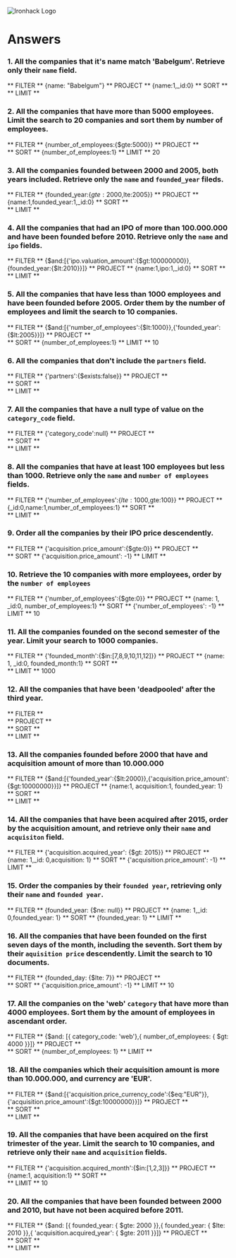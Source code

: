 ![Ironhack Logo](https://i.imgur.com/1QgrNNw.png)

# Answers

### 1. All the companies that it's name match 'Babelgum'. Retrieve only their `name` field.
** FILTER **    {name: "Babelgum"}
** PROJECT **   {name:1,_id:0}
** SORT **  
** LIMIT **         

### 2. All the companies that have more than 5000 employees. Limit the search to 20 companies and sort them by **number of employees**.
** FILTER **    {number_of_employees:{$gte:5000}}
** PROJECT **   
** SORT **      {number_of_employees:1}
** LIMIT **     20

### 3. All the companies founded between 2000 and 2005, both years included. Retrieve only the `name` and `founded_year` fileds.
** FILTER **    {founded_year:{$gte:2000,$lte:2005}}
** PROJECT **   {name:1,founded_year:1,_id:0}
** SORT **      
** LIMIT **     

### 4. All the companies that had an IPO of more than 100.000.000 and have been founded before 2010. Retrieve only the `name` and `ipo` fields.
** FILTER **    {$and:[{'ipo.valuation_amount':{$gt:100000000}},{founded_year:{$lt:2010}}]}
** PROJECT **   {name:1,ipo:1,_id:0}
** SORT **      
** LIMIT ** 

### 5. All the companies that have less than 1000 employees and have been founded before 2005. Order them by the number of employees and limit the search to 10 companies.
** FILTER **    {$and:[{'number_of_employees':{$lt:1000}},{'founded_year':{$lt:2005}}]}
** PROJECT **   
** SORT **      {number_of_employees:1}
** LIMIT **     10


### 6. All the companies that don't include the `partners` field.
** FILTER **    {'partners':{$exists:false}}
** PROJECT **   
** SORT **      
** LIMIT **     

### 7. All the companies that have a null type of value on the `category_code` field.
** FILTER **    {'category_code':null}
** PROJECT **   
** SORT **      
** LIMIT **     


### 8. All the companies that have at least 100 employees but less than 1000. Retrieve only the `name` and `number of employees` fields.
** FILTER **    {'number_of_employees':{$lte:1000,$gte:100}}
** PROJECT **   {_id:0,name:1,number_of_employees:1}
** SORT **      
** LIMIT **

### 9. Order all the companies by their IPO price descendently.
** FILTER **    {'acquisition.price_amount':{$gte:0}}
** PROJECT **   
** SORT **      {'acquisition.price_amount': -1}
** LIMIT **


### 10. Retrieve the 10 companies with more employees, order by the `number of employees`
** FILTER **    {'number_of_employees':{$gte:0}}
** PROJECT **   {name: 1, _id:0, number_of_employees:1}
** SORT **      {'number_of_employees': -1}
** LIMIT **     10


### 11. All the companies founded on the second semester of the year. Limit your search to 1000 companies.
** FILTER **    {'founded_month':{$in:[7,8,9,10,11,12]}}
** PROJECT **   {name: 1, _id:0, founded_month:1}
** SORT **      
** LIMIT **     1000

### 12. All the companies that have been 'deadpooled' after the third year.
** FILTER **    
** PROJECT **   
** SORT **      
** LIMIT **     

### 13. All the companies founded before 2000 that have and acquisition amount of more than 10.000.000
** FILTER **    {$and:[{'founded_year':{$lt:2000}},{'acquisition.price_amount':{$gt:10000000}}]}
** PROJECT **   {name:1, acquisition:1, founded_year: 1}
** SORT **      
** LIMIT **  

### 14. All the companies that have been acquired after 2015, order by the acquisition amount, and retrieve only their `name` and `acquisiton` field.
** FILTER **    {'acquisition.acquired_year': {$gt: 2015}}
** PROJECT **   {name: 1,_id: 0,acquisition: 1}
** SORT **      {'acquisition.price_amount': -1}
** LIMIT ** 

### 15. Order the companies by their `founded year`, retrieving only their `name` and `founded year`.
** FILTER **    {founded_year: {$ne: null}}
** PROJECT **   {name: 1,_id: 0,founded_year: 1}
** SORT **      {founded_year: 1}
** LIMIT ** 

### 16. All the companies that have been founded on the first seven days of the month, including the seventh. Sort them by their `aquisition price` descendently. Limit the search to 10 documents.
** FILTER **    {founded_day: {$lte: 7}}
** PROJECT **   
** SORT **      {'acquisition.price_amount': -1}
** LIMIT **     10

### 17. All the companies on the 'web' `category` that have more than 4000 employees. Sort them by the amount of employees in ascendant order.
** FILTER **    {$and: [{ category_code: 'web'},{ number_of_employees: { $gt: 4000 }}]}
** PROJECT **   
** SORT **      {number_of_employees: 1}
** LIMIT **     


### 18. All the companies which their acquisition amount is more than 10.000.000, and currency are 'EUR'.
** FILTER **    {$and:[{'acquisition.price_currency_code':{$eq:"EUR"}},{'acquisition.price_amount':{$gt:10000000}}]}
** PROJECT **   
** SORT **      
** LIMIT **   

### 19. All the companies that have been acquired on the first trimester of the year. Limit the search to 10 companies, and retrieve only their `name` and `acquisition` fields.

** FILTER **    {'acquisition.acquired_month':{$in:[1,2,3]}}
** PROJECT **   {name:1, acquisition:1}
** SORT **      
** LIMIT **     10


### 20. All the companies that have been founded between 2000 and 2010, but have not been acquired before 2011.

** FILTER **    {$and: [{ founded_year: { $gte: 2000 }},{ founded_year: { $lte: 2010 }},{ 'acquisition.acquired_year': { $gte: 2011 }}]}
** PROJECT **   
** SORT **      
** LIMIT **     